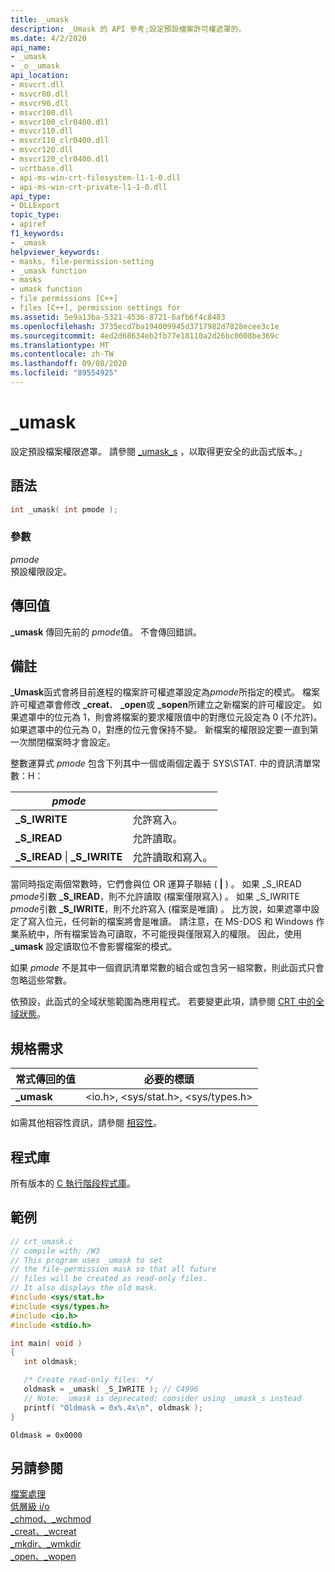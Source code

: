 ```yaml
---
title: _umask
description: _Umask 的 API 參考;設定預設檔案許可權遮罩的。
ms.date: 4/2/2020
api_name:
- _umask
- _o__umask
api_location:
- msvcrt.dll
- msvcr80.dll
- msvcr90.dll
- msvcr100.dll
- msvcr100_clr0400.dll
- msvcr110.dll
- msvcr110_clr0400.dll
- msvcr120.dll
- msvcr120_clr0400.dll
- ucrtbase.dll
- api-ms-win-crt-filesystem-l1-1-0.dll
- api-ms-win-crt-private-l1-1-0.dll
api_type:
- DLLExport
topic_type:
- apiref
f1_keywords:
- _umask
helpviewer_keywords:
- masks, file-permission-setting
- _umask function
- masks
- umask function
- file permissions [C++]
- files [C++], permission settings for
ms.assetid: 5e9a13ba-5321-4536-8721-6afb6f4c8483
ms.openlocfilehash: 3735ecd7ba194009945d3717982d7828ecee3c1e
ms.sourcegitcommit: 4ed2d68634eb2fb77e18110a2d26bc0008be369c
ms.translationtype: MT
ms.contentlocale: zh-TW
ms.lasthandoff: 09/08/2020
ms.locfileid: "89554925"
---
```

# <a name="_umask"></a>_umask

設定預設檔案權限遮罩。 請參閱 [_umask_s](umask-s.md) ，以取得更安全的此函式版本。」

## <a name="syntax"></a>語法

```C
int _umask( int pmode );
```

### <a name="parameters"></a>參數

*pmode*<br/>
預設權限設定。

## <a name="return-value"></a>傳回值

**_umask** 傳回先前的 *pmode*值。 不會傳回錯誤。

## <a name="remarks"></a>備註

**_Umask**函式會將目前進程的檔案許可權遮罩設定為*pmode*所指定的模式。 檔案許可權遮罩會修改 **_creat**、 **_open**或 **_sopen**所建立之新檔案的許可權設定。 如果遮罩中的位元為 1，則會將檔案的要求權限值中的對應位元設定為 0 (不允許)。 如果遮罩中的位元為 0，對應的位元會保持不變。 新檔案的權限設定要一直到第一次關閉檔案時才會設定。

整數運算式 *pmode* 包含下列其中一個或兩個定義于 SYS\STAT. 中的資訊清單常數：H：

|*pmode*| |
|-|-|
| **_S_IWRITE** | 允許寫入。 |
| **_S_IREAD** | 允許讀取。 |
| **_S_IREAD** &#124; **_S_IWRITE** | 允許讀取和寫入。 |

當同時指定兩個常數時，它們會與位 OR 運算子聯結 ( **&#124;** ) 。 如果 _S_IREAD *pmode*引數 **_S_IREAD**，則不允許讀取 (檔案僅限寫入) 。 如果 _S_IWRITE *pmode*引數 **_S_IWRITE**，則不允許寫入 (檔案是唯讀) 。 比方說，如果遮罩中設定了寫入位元，任何新的檔案將會是唯讀。 請注意，在 MS-DOS 和 Windows 作業系統中，所有檔案皆為可讀取，不可能授與僅限寫入的權限。 因此，使用 **_umask** 設定讀取位不會影響檔案的模式。

如果 *pmode* 不是其中一個資訊清單常數的組合或包含另一組常數，則此函式只會忽略這些常數。

依預設，此函式的全域狀態範圍為應用程式。 若要變更此項，請參閱 [CRT 中的全域狀態](../global-state.md)。

## <a name="requirements"></a>規格需求

|常式傳回的值|必要的標頭|
|-------------|---------------------|
|**_umask**|\<io.h>, \<sys/stat.h>, \<sys/types.h>|

如需其他相容性資訊，請參閱 [相容性](../../c-runtime-library/compatibility.md)。

## <a name="libraries"></a>程式庫

所有版本的 [C 執行階段程式庫](../../c-runtime-library/crt-library-features.md)。

## <a name="example"></a>範例

```C
// crt_umask.c
// compile with: /W3
// This program uses _umask to set
// the file-permission mask so that all future
// files will be created as read-only files.
// It also displays the old mask.
#include <sys/stat.h>
#include <sys/types.h>
#include <io.h>
#include <stdio.h>

int main( void )
{
   int oldmask;

   /* Create read-only files: */
   oldmask = _umask( _S_IWRITE ); // C4996
   // Note: _umask is deprecated; consider using _umask_s instead
   printf( "Oldmask = 0x%.4x\n", oldmask );
}
```

```Output
Oldmask = 0x0000
```

## <a name="see-also"></a>另請參閱

[檔案處理](../../c-runtime-library/file-handling.md)<br/>
[低層級 i/o](../../c-runtime-library/low-level-i-o.md)<br/>
[_chmod、_wchmod](chmod-wchmod.md)<br/>
[_creat、_wcreat](creat-wcreat.md)<br/>
[_mkdir、_wmkdir](mkdir-wmkdir.md)<br/>
[_open、_wopen](open-wopen.md)<br/>
